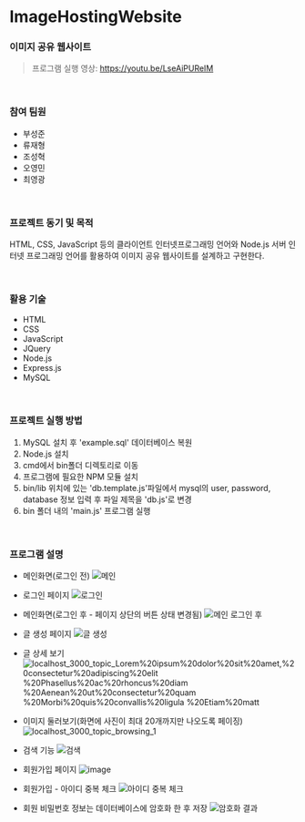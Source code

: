 # ImageHostingWebsite

### 이미지 공유 웹사이트
> 프로그램 실행 영상: https://youtu.be/LseAiPUReIM
<br>

### 참여 팀원
- 부성준
- 류재형
- 조성혁
- 오영민
- 최영광

<br>

### 프로젝트 동기 및 목적
HTML, CSS, JavaScript 등의 클라이언트 인터넷프로그래밍 언어와 Node.js 서버 인터넷 프로그래밍 언어를 활용하여 이미지 공유 웹사이트를 설계하고 구현한다.

<br>

### 활용 기술
- HTML
- CSS
- JavaScript
- JQuery
- Node.js
- Express.js
- MySQL
<br>

### 프로젝트 실행 방법
1. MySQL 설치 후 'example.sql' 데이터베이스 복원
2. Node.js 설치
3. cmd에서 bin폴더 디렉토리로 이동
4. 프로그램에 필요한 NPM 모듈 설치
5. bin/lib 위치에 있는 'db.template.js'파일에서 mysql의 user, password, database 정보 입력 후 파일 제목을 'db.js'로 변경
6. bin 폴더 내의 'main.js' 프로그램 실행
<br>

### 프로그램 설명
- 메인화면(로그인 전)
![메인](https://user-images.githubusercontent.com/55964775/92203085-4dd01900-eebb-11ea-9e50-0650fe25a0d3.gif)

-  로그인 페이지
![로그인](https://user-images.githubusercontent.com/55964775/92203065-4741a180-eebb-11ea-9144-a6610e7244c6.gif)

-  메인화면(로그인 후 - 페이지 상단의 버튼 상태 변경됨)
![메인 로그인 후](https://user-images.githubusercontent.com/55964775/91716381-81185c80-ebca-11ea-951d-f665e9c8dcad.JPG)

-  글 생성 페이지
![글 생성](https://user-images.githubusercontent.com/55964775/91716389-84134d00-ebca-11ea-993e-f419835421e2.JPG)

-  글 상세 보기
![localhost_3000_topic_Lorem%20ipsum%20dolor%20sit%20amet,%20consectetur%20adipiscing%20elit %20Phasellus%20ac%20rhoncus%20diam %20Aenean%20ut%20consectetur%20quam %20Morbi%20quis%20convallis%20ligula %20Etiam%20matt](https://user-images.githubusercontent.com/55964775/91716666-1156a180-ebcb-11ea-92d8-ef90ee24eaad.png)

-  이미지 둘러보기(화면에 사진이 최대 20개까지만 나오도록 페이징)
![localhost_3000_topic_browsing_1](https://user-images.githubusercontent.com/55964775/91716395-87a6d400-ebca-11ea-9be7-5a5e8ca689ab.png)

-  검색 기능
![검색](https://user-images.githubusercontent.com/55964775/91716392-8675a700-ebca-11ea-8617-0e4c98cba56e.JPG)

-  회원가입 페이지
![image](https://user-images.githubusercontent.com/55964775/91716881-67c3e000-ebcb-11ea-9735-d8fa49c81638.png)<br>

- 회원가입 - 아이디 중복 체크
![아이디 중복 체크](https://user-images.githubusercontent.com/55964775/91716429-9b523a80-ebca-11ea-99d5-3957bbe98a06.JPG)<br>

- 회원 비밀번호 정보는 데이터베이스에 암호화 한 후 저장
![암호화 결과](https://user-images.githubusercontent.com/55964775/91716423-97beb380-ebca-11ea-9f16-21b7925bfca5.JPG)<br>

<br>
